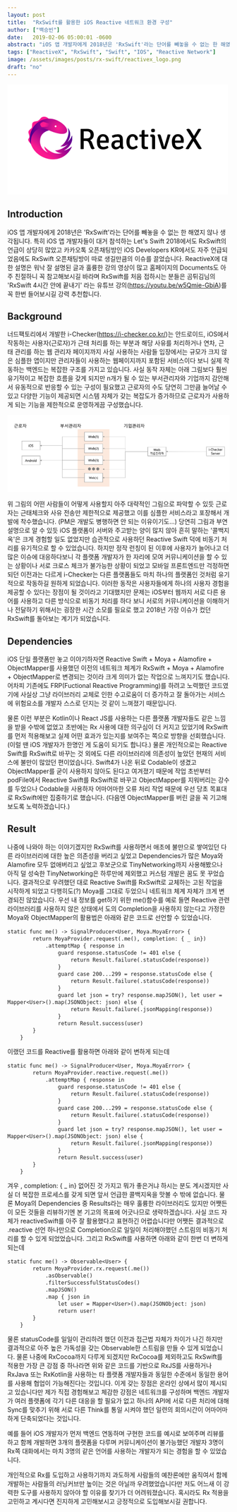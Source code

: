 ```yaml
---
layout: post
title:  "RxSwift를 활용한 iOS Reactive 네트워크 환경 구성"
author: ["백승빈"]
date:   2019-02-06 05:00:01 -0600
abstract: "iOS 앱 개발자에게 2018년은 'RxSwift'라는 단어를 빼놓을 수 없는 한 해였지 않나 생각됩니다. 특히 iOS 앱 개발자들이 대거 참석하는 Let's Swift 2018에서도 RxSwift의 언급이 상당히 많았고 카카오톡 오픈채팅방인 iOS Developers KR에서도 자주 언급되었음에도 RxSwift 오픈채팅방이 따로 생길만큼의 이슈를 끌었습니다."
tags: ["ReactiveX", "RxSwift", "Swift", "IOS", "Reactive Network"]
image: /assets/images/posts/rx-swift/reactivex_logo.png
draft: "no"
---
```



![ReactiveX](/assets/images/posts/rx-swift/reactivex_logo.png)

## Introduction

iOS 앱 개발자에게 2018년은 'RxSwift'라는 단어를 빼놓을 수 없는 한 해였지 않나 생각됩니다. 특히 iOS 앱 개발자들이 대거 참석하는 Let's Swift 2018에서도 RxSwift의 언급이 상당히 많았고 카카오톡 오픈채팅방인 iOS Developers KR에서도 자주 언급되었음에도 RxSwift 오픈채팅방이 따로 생길만큼의 이슈를 끌었습니다. ReactiveX에 대한 설명은 워낙 잘 설명된 글과 훌륭한 강의 영상이 많고 홈페이지의 Documents도 아주 친절하니 꼭 참고해보시길 바라며 RxSwift를 처음 접하시는 분들은 곰튀김님의 'RxSwift 4시간 안에 끝내기' 라는 유튜브 강의(https://youtu.be/w5Qmie-GbiA)를 꼭 한번 들어보시길 강력 추천합니다.

## Background

너드팩토리에서 개발한 i-Checker(https://i-checker.co.kr/)는 안드로이드, iOS에서 작동하는 사용자(근로자)가 근태 처리를 하는 부분과 해당 사유를 처리하거나 연차, 근태 관리를 하는 웹 관리자 페이지까지 사실 사용하는 사람들 입장에서는 규모가 크지 않은 심플한 앱이지만 관리자들이 사용하는 웹페이지까지 포함된 서비스이다 보니 실제 작동하는 백엔드는 복잡한 구조를 가지고 있습니다. 사실 동작 자체는 아래 그림보다 훨씬 유기적이고 복잡한 흐름을 갖게 되지만 n개가 될 수 있는 부서관리자와 기업까지 감안해서 유동적으로 반응할 수 있는 구성이 필요했고 근로자의 수도 당연히 그만큼 늘어날 수 있고 다양한 기능이 제공되면 시스템 자체가 갖는 복잡도가 증가하므로 근로자가 사용하게 되는 기능을 제한적으로 운영하게끔 구성했습니다.

![i-Checker_flow](/assets/images/posts/rx-swift/i-Checker_flow.png)

위 그림의 어떤 사람들이 어떻게 사용할지 아주 대략적인 그림으로 파악할 수 있듯 근로자는 근태체크와 사유 전송만 제한적으로 제공했고 이를 심플한 서비스라고 포장해서 개발에 착수했습니다. (PM은 개발도 병행하면 안 되는 이유이기도...) 당연히 그림과 부연 설명으로 알 수 있듯 iOS 플랫폼이 서버와 주고받는 양이 많지 않아 흔히 말하는 '콜백지옥'은 크게 경험할 일도 없었지만 습관적으로 사용하던 Reactive Swift 덕에 비동기 처리를 유기적으로 할 수 있었습니다. 하지만 정작 런칭이 된 이후에 사용자가 늘어나고 더 많은 이슈에 대응하다보니 각 플랫폼 개발자가 한 자리에 모여 커뮤니케이션을 할 수 있는 상황이나 서로 크로스 체크가 불가능한 상황이 되었고 모바일 프론트엔드만 걱정하면 되던 이전과는 다르게 i-Checker는 다른 플랫폼들도 마치 하나의 플랫폼인 것처럼 유기적으로 작동하길 원하게 되었습니다. 이러한 동작은 사용자들에게 하나의 사용자 경험을 제공할 수 있다는 장점이 될 것이라고 기대했지만 문제는 iOS부터 웹까지 서로 다른 용어를 사용하고 다른 방식으로 비동기 처리를 하다 보니 서로의 커뮤니케이션을 이해하거나 전달하기 위해서는 굉장한 시간 소모를 필요로 했고 2018년 가장 이슈가 컸던 RxSwift를 돌아보는 계기가 되었습니다.

## Dependencies

iOS 단일 플랫폼만 놓고 이야기하자면 Reactive Swift + Moya + Alamofire + ObjectMapper를 사용했던 이전의 네트워크 체계가 RxSwift + Moya + Alamofire + ObjectMapper로 변경되는 것이라 크게 의미가 없는 작업으로 느껴지기도 했습니다. 어차피 기존에도 FRP(Fuctional Reactive Programming)를 하려고 노력했던 코드였기에 사실상 그냥 라이브러리 교체로 인한 수고로움이 더 증가하고 잘 돌아가는 서비스에 위험요소를 개발자 스스로 던지는 것 같이 느껴졌기 때문입니다.

물론 이런 부분은 Kotlin이나 React JS를 사용하는 다른 플랫폼 개발자들도 같은 느낌을 받을 수밖에 없었고 초반에는 Rx 사용에 대한 의구심이 더 커지고 있었기에 RxSwift를 먼저 적용해보고 실제 어떤 효과가 있는지를 보여주는 쪽으로 방향을 선회했습니다.  (이럴 땐 iOS 개발자가 한명인 게 도움이 되기도 합니다.) 물론 개인적으로는 Reactive Swift를 RxSwift로 바꾸는 것 외에도 다른 라이브러리에 의존성이 높았던 현재의 서비스에 불만이 많았던 편이었습니다. Swift4가 나온 뒤로 Codable이 생겼고 ObjectMapper를 굳이 사용하지 않아도 된다고 여겨졌기 때문에 작업 초반부터 podFile에서 Reactive Swift를 RxSwift로 바꾸고 ObjectMapper를 지워버리는 강수를 두었으나 Codable을 사용하자 어마어마한 오류 처리 작업 때문에 우선 당초 목표대로 RxSwift에만 집중하기로 했습니다. (다음엔 ObjectMapper를 버린 글을 꼭 기고해보도록 노력하겠습니다.)

## Result

나중에 나와야 하는 이야기겠지만 RxSwift를 사용하면서 애초에 불만으로 쌓여있던 다른 라이브러리에 대한 높은 의존성을 버리고 싶었고 Dependencies가 많은 Moya와 Alamofire 모두 없애버리고 싶었고 후보군으로 TinyNetworking까지 사용해봤으나 아직 덜 성숙한 TinyNetworking은 하루만에 제외했고 커스텀 개발은 꿈도 못 꾸었습니다. 결과적으로 우려했던 대로 Reactive Swift를 RxSwift로 교체하는 고된 작업을 시작하게 되었고 다행히도(?) Moya를 그대로 두었으니 네트워크 체계 자체가 크게 변경되진 않았습니다. 우선 내 정보를 get하기 위한 me()함수를 예로 들면 Reactive 관련 라이브러리를 사용하지 않은 상태에서 도의 Completion을 사용하지 않는다고 가정한 Moya와 ObjectMapper의 활용법은 아래와 같은 코드로 선언할 수 있었습니다.

```
static func me() -> SignalProducer<User, Moya.MoyaError> {
        return MoyaProvider.request(.me(), completion: { _ in})
            .attemptMap { response in
                guard response.statusCode != 401 else {
                    return Result.failure(.statusCode(response))
                }
                guard case 200...299 = response.statusCode else {
                    return Result.failure(.statusCode(response))
                }
                guard let json = try? response.mapJSON(), let user = Mapper<User>().map(JSONObject: json) else {
                    return Result.failure(.jsonMapping(response))
                }
                return Result.success(user)
        }
    }
```

이랬던 코드를 Reactive를 활용하면 아래와 같이 변하게 되는데 

```
static func me() -> SignalProducer<User, Moya.MoyaError> {
        return MoyaProvider.reactive.request(.me())
            .attemptMap { response in
                guard response.statusCode != 401 else {
                    return Result.failure(.statusCode(response))
                }
                guard case 200...299 = response.statusCode else {
                    return Result.failure(.statusCode(response))
                }
                guard let json = try? response.mapJSON(), let user = Mapper<User>().map(JSONObject: json) else {
                    return Result.failure(.jsonMapping(response))
                }
                return Result.success(user)
        }
    }
```

겨우 , completion: { _ in} 없어진 것 가지고 뭐가 좋은거냐 하시는 분도 계시겠지만 사실 더 복잡한 프로세스를 갖게 되면 앞서 언급한 콜백지옥을 맛볼 수 밖에 없습니다. 물론 Moya의 Dependencies 중 Results라는 매우 훌륭한 라이브러리도 있지만 어쨋든 이 모든 것들을 리뷰하기엔 본 기고의 목표에 어긋나므로 생략하겠습니다. 사실 코드 자체가 reactiveSwift를 아주 잘 활용했다고 표현하긴 어렵습니다만 어쨋든 결과적으로 .reactive 선언 하나만으로 Completion으로 일일이 처리해야했던 스트림의 비동기 처리를 할 수 있게 되었었습니다. 그리고 RxSwift를 사용하면 아래와 같이 한번 더 변하게 되는데

```
static func me() -> Observable<User> {
        return MoyaProvider.rx.request(.me())
            .asObservable()
            .filterSuccessfulStatusCodes()
            .mapJSON()
            .map { json in
                let user = Mapper<User>().map(JSONObject: json)
                return user!
        }
    }
```

물론 statusCode를 일일이 관리하려 했던 이전과 접근법 자체가 차이가 나긴 하지만 결과적으로 아주 높은 가독성을 갖는 Observable한 스트림을 만들 수 있게 되었습니다. 물론 나중에 RxCocoa까지 다루게 되겠지만 RxCocoa를 제외하고도 RxSwift를 적용한 가장 큰 강점 중 하나라면 위와 같은 코드를 기반으로 RxJS를 사용하거나 RxJava 또는 RxKotlin을 사용하는 타 플랫폼 개발자들과 동일한 수준에서 동일한 용어를 사용해 협업이 가능해진다는 것입니다. 이게 갖는 장점은 온라인 상에서 많이 제시되고 있습니다만 제가 직접 경험해보고 체감한 강점은 네트워크를 구성하며 백엔드 개발자가 여러 플랫폼에 각기 다른 대응을 할 필요가 없고 하나의 API에 서로 다른 처리에 대해 Sync를 맞추기 위해 서로 다른 Think를 통일 시켜야 했던 일련의 회의시간이 어마어마하게 단축되었다는 것입니다.

예를 들어 iOS 개발자가 먼저 백엔드 연동하며 구현한 코드를 예시로 보여주며 리뷰를 하고 함께 개발하면 3개의 플랫폼을 다루며 커뮤니케이션이 불가능했던 개발자 3명이 Rx쪽 대화에서는 마치 3명의 같은 언어를 사용하는 개발자가 되는 경험을 할 수 있었습니다.

개인적으로 Rx를 도입하고 사용하기까지 과도하게 사람들의 예찬론에만 움직여서 함께 개발하는 사람들의 러닝커브만 높이는 것은 아닐까 우려했었습니다만 저도 어느새 이 강력한 도구를 사용하지 않아야 할 이유를 찾기가 더 어려워졌습니다. 혹시라도 Rx 적용을 고민하고 계시다면 진지하게 고민해보시고 긍정적으로 도입해보시길 권합니다.

